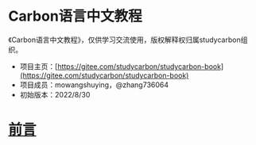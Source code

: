 # Carbon语言中文教程

《Carbon语言中文教程》，仅供学习交流使用，版权解释权归属studycarbon组织。

* 项目主页：[https://gitee.com/studycarbon/studycarbon-book](https://gitee.com/studycarbon/studycarbon-book)
* 项目成员：mowangshuying，@zhang736064
* 初始版本：2022/8/30



# [前言](CH00-前言.md)